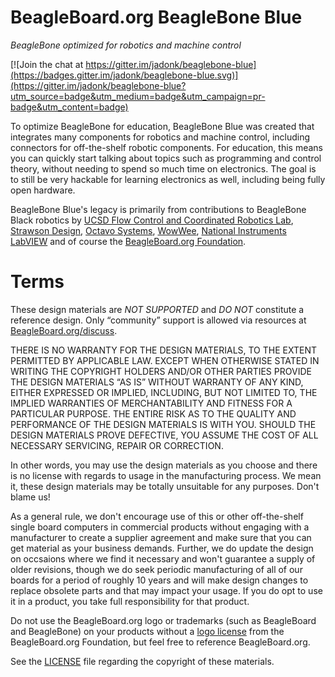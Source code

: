 # BeagleBoard.org BeagleBone Blue
_BeagleBone optimized for robotics and machine control_

[![Join the chat at https://gitter.im/jadonk/beaglebone-blue](https://badges.gitter.im/jadonk/beaglebone-blue.svg)](https://gitter.im/jadonk/beaglebone-blue?utm_source=badge&utm_medium=badge&utm_campaign=pr-badge&utm_content=badge)

To optimize BeagleBone for education, BeagleBone Blue was created that integrates many components for robotics and machine control, including connectors for off-the-shelf robotic components. For education, this means you can quickly start talking about topics such as programming and control theory, without needing to spend so much time on electronics. The goal is to still be very hackable for learning electronics as well, including being fully open hardware.

BeagleBone Blue's legacy is primarily from contributions to BeagleBone Black robotics by [UCSD Flow Control and Coordinated Robotics Lab](http://robotics.ucsd.edu/), [Strawson Design](http://www.strawsondesign.com/), [Octavo Systems](http://octavosystems.com), [WowWee](http://www.wowwee.com/mip/), [National Instruments LabVIEW](http://www.ni.com/labview/) and of course the [BeagleBoard.org Foundation](https://beagleboard.org/about).

# Terms
These design materials are *NOT SUPPORTED* and *DO NOT* constitute a reference design. Only “community” support is allowed via resources at [BeagleBoard.org/discuss](https://beagleboard.org/discuss).

THERE IS NO WARRANTY FOR THE DESIGN MATERIALS, TO THE EXTENT PERMITTED BY APPLICABLE LAW. EXCEPT WHEN OTHERWISE STATED IN WRITING THE COPYRIGHT HOLDERS AND/OR OTHER PARTIES PROVIDE THE DESIGN MATERIALS “AS IS” WITHOUT WARRANTY OF ANY KIND, EITHER EXPRESSED OR IMPLIED, INCLUDING, BUT NOT LIMITED TO, THE IMPLIED WARRANTIES OF MERCHANTABILITY AND FITNESS FOR A PARTICULAR PURPOSE. THE ENTIRE RISK AS TO THE QUALITY AND PERFORMANCE OF THE DESIGN MATERIALS IS WITH YOU. SHOULD THE DESIGN MATERIALS PROVE DEFECTIVE, YOU ASSUME THE COST OF ALL NECESSARY SERVICING, REPAIR OR CORRECTION.

In other words, you may use the design materials as you choose and there is no license with regards to usage in the manufacturing process. We mean it, these design materials may be totally unsuitable for any purposes. Don't blame us!

As a general rule, we don't encourage use of this or other off-the-shelf single board computers in commercial products without engaging with a manufacturer to create a supplier agreement and make sure that you can get material as your business demands. Further, we do update the design on occsaions where we find it necessary and won't guarantee a supply of older revisions, though we do seek periodic manufacturing of all of our boards for a period of roughly 10 years and will make design changes to replace obsolete parts and that may impact your usage. If you do opt to use it in a product, you take full responsibility for that product.

Do not use the BeagleBoard.org logo or trademarks (such as BeagleBoard and BeagleBone) on your products without a [logo license](https://beagleboard.org/logo) from the BeagleBoard.org Foundation, but feel free to reference BeagleBoard.org.

See the [LICENSE](https://github.com/beagleboard/beaglebone-blue/blob/master/LICENSE) file regarding the copyright of these materials.
